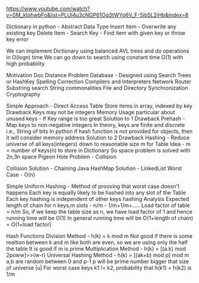 https://www.youtube.com/watch?v=0M_kIqhwbFo&list=PLUl4u3cNGP61Oq3tWYp6V_F-5jb5L2iHb&index=8

Dictionary in python - Abstract Data Type
Insert Item - Overwrite any existing key
Delete Item - 
Search Key - Find item with given key or throw key error

We can implement Dictionary using balanced AVL trees and do operations in O(logn) time
We can go down to search using constant time O(1) with high probability

Motivation
Doc Distance Problem
Database - Designed using Search Trees or HashKey
Spelling Correction
Compilers and Interpreters
Network Router
Substring search
String commonalities
File and Directory Synchronization
Cryptography

Simple Approach - Direct Access Table
Store items in array, indexed by key
Drawback
Keys may not be integers
Memory Usage particular about unused keys - If Key range is too great
Solution to 1 Drawback
Prehash - Map keys to non-negative integers
In theory, keys are finite and discrete i.e., String of bits
In python if hash function is not provided for objects, then it will consider memory address
Solution to 2 Drawback 
Hashing - Reduce universe of all keys(integers) down to reasonable size m for Table
Idea - m = number of keys(n) to store in Dictionary
So space problem is solved with 2n,3n space
Pigeon Hole Problem - Collision

Collision Solution - Chaining
Java HashMap Solution - LinkedList
Worst Case - O(n)

Simple Uniform Hashing - Method of prooving that worst case doesn't happens
Each key is equally likely to be hashed into any slot of the Table
Each key hashing is independent of other keys hashing
Analysis
Expected length of chain for n keys,m slots - n/m - 1/m+1/m+.....
Load factor of table = n/m
So, if we keep the table size as n, we have load factor of 1 and hence running time will be O(1)
In general running time will be O(1+length of chain) = O(1+load factor)

Hash Functions
Division Method - h(k) = k mod m
Not good if there is some realtion between k and m like both are even, so we are using only the half the table
It is good if m is prime
Multiplication Method - h(k) = [(a.k) mod 2poww]>>(w-r)
Universal Hashing Method - h(k) = [(ak+b) mod p] mod m
a,b are random between 0 and p-1
p will be prime number bigger that size of universe |u|
For worst case keys k1 != k2, probability that h(k1) = h(k2) is 1/m


